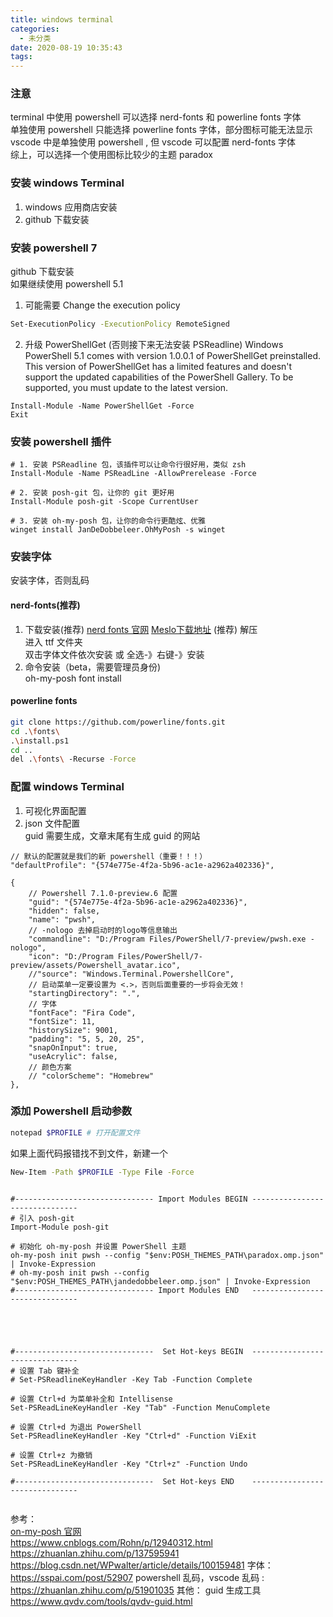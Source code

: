 ```yaml
---
title: windows terminal
categories:
  - 未分类
date: 2020-08-19 10:35:43
tags:
---
```

### 注意
terminal 中使用 powershell 可以选择 nerd-fonts 和 powerline fonts 字体  
单独使用 powershell 只能选择 powerline fonts 字体，部分图标可能无法显示   
vscode 中是单独使用 powershell , 但 vscode 可以配置 nerd-fonts 字体  
综上，可以选择一个使用图标比较少的主题 paradox  

### 安装 windows Terminal
1. windows 应用商店安装
2. github 下载安装

### 安装 powershell 7
github 下载安装  
如果继续使用 powershell 5.1  
1. 可能需要 Change the execution policy
```bash
Set-ExecutionPolicy -ExecutionPolicy RemoteSigned
```
2. 升级 PowerShellGet (否则接下来无法安装 PSReadline)
Windows PowerShell 5.1 comes with version 1.0.0.1 of PowerShellGet preinstalled.  
This version of PowerShellGet has a limited features and doesn't support the updated capabilities of the PowerShell Gallery. To be supported, you must update to the latest version.
```
Install-Module -Name PowerShellGet -Force
Exit
```

### 安装 powershell 插件
```
# 1. 安装 PSReadline 包，该插件可以让命令行很好用，类似 zsh
Install-Module -Name PSReadLine -AllowPrerelease -Force

# 2. 安装 posh-git 包，让你的 git 更好用
Install-Module posh-git -Scope CurrentUser

# 3. 安装 oh-my-posh 包，让你的命令行更酷炫、优雅
winget install JanDeDobbeleer.OhMyPosh -s winget
```
### 安装字体
安装字体，否则乱码   

#### nerd-fonts(推荐)
1. 下载安装(推荐)
[nerd fonts 官网](https://www.nerdfonts.com/)
[Meslo下载地址](https://github.com/ryanoasis/nerd-fonts/releases/download/v2.1.0/Meslo.zip) (推荐) 
解压  
进入 ttf 文件夹  
双击字体文件依次安装 或 全选-》右键-》安装
2. 命令安装（beta，需要管理员身份)  
oh-my-posh font install

#### powerline fonts
```bash
git clone https://github.com/powerline/fonts.git
cd .\fonts\
.\install.ps1
cd ..
del .\fonts\ -Recurse -Force
```

### 配置 windows Terminal
1. 可视化界面配置
2. json 文件配置  
guid 需要生成，文章末尾有生成 guid 的网站
```
// 默认的配置就是我们的新 powershell（重要！！！）
"defaultProfile": "{574e775e-4f2a-5b96-ac1e-a2962a402336}",

{
    // Powershell 7.1.0-preview.6 配置
    "guid": "{574e775e-4f2a-5b96-ac1e-a2962a402336}",
    "hidden": false,
    "name": "pwsh",
    // -nologo 去掉启动时的logo等信息输出
    "commandline": "D:/Program Files/PowerShell/7-preview/pwsh.exe -nologo",
    "icon": "D:/Program Files/PowerShell/7-preview/assets/Powershell_avatar.ico",
    //"source": "Windows.Terminal.PowershellCore",
    // 启动菜单一定要设置为 <.>，否则后面重要的一步将会无效！
    "startingDirectory": ".",
    // 字体
    "fontFace": "Fira Code",
    "fontSize": 11,
    "historySize": 9001,
    "padding": "5, 5, 20, 25",
    "snapOnInput": true,
    "useAcrylic": false,
    // 颜色方案
    // "colorScheme": "Homebrew"
},
```

### 添加 Powershell 启动参数
```bash
notepad $PROFILE # 打开配置文件
```
如果上面代码报错找不到文件，新建一个
```bash
New-Item -Path $PROFILE -Type File -Force
```
```

#------------------------------- Import Modules BEGIN -------------------------------
# 引入 posh-git
Import-Module posh-git

# 初始化 oh-my-posh 并设置 PowerShell 主题
oh-my-posh init pwsh --config "$env:POSH_THEMES_PATH\paradox.omp.json" | Invoke-Expression
# oh-my-posh init pwsh --config "$env:POSH_THEMES_PATH\jandedobbeleer.omp.json" | Invoke-Expression
#------------------------------- Import Modules END   -------------------------------





#-------------------------------  Set Hot-keys BEGIN  -------------------------------
# 设置 Tab 键补全
# Set-PSReadlineKeyHandler -Key Tab -Function Complete

# 设置 Ctrl+d 为菜单补全和 Intellisense
Set-PSReadLineKeyHandler -Key "Tab" -Function MenuComplete

# 设置 Ctrl+d 为退出 PowerShell
Set-PSReadlineKeyHandler -Key "Ctrl+d" -Function ViExit

# 设置 Ctrl+z 为撤销
Set-PSReadLineKeyHandler -Key "Ctrl+z" -Function Undo

#-------------------------------  Set Hot-keys END    -------------------------------


```

参考：  
[on-my-posh 官网](https://ohmyposh.dev/)  
https://www.cnblogs.com/Rohn/p/12940312.html
https://zhuanlan.zhihu.com/p/137595941
https://blog.csdn.net/WPwalter/article/details/100159481
字体：
https://sspai.com/post/52907
powershell 乱码，vscode 乱码 :
https://zhuanlan.zhihu.com/p/51901035
其他：
guid 生成工具
https://www.qvdv.com/tools/qvdv-guid.html